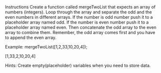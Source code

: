 Instructions
Create a function called mergeTwoList that expects an array of numbers (integers).
Loop through the array and separate the odd and the even numbers in different arrays.
If the number is odd number push it to a placeholder array named odd.
If the number is even number push it to a placeholder array named even.
Then concatenate the odd array to the even array to combine them. Remember, the odd array comes first and you have to append the even array.

Example:
mergeTwoList([1,2,33,10,20,4]);

[1,33,2,10,20,4]

Hints:
Create empty(placeholder) variables when you need to store data.